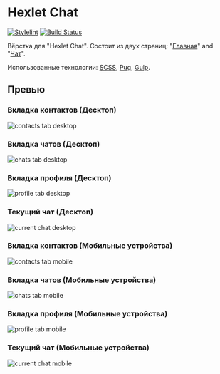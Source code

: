 # Hexlet Chat
[![Stylelint](https://github.com/VilerIT/hexlet-chat/actions/workflows/stylelint.yml/badge.svg)](https://github.com/VilerIT/hexlet-chat/actions/workflows/stylelint.yml)
[![Build Status](https://app.travis-ci.com/VilerIT/hexlet-chat.svg?branch=main)](https://app.travis-ci.com/VilerIT/hexlet-chat)

Вёрстка для "Hexlet Chat". Состоит из двух страниц: "[Главная](https://viler-hexlet-chat.surge.sh/)" and "[Чат](https://viler-hexlet-chat.surge.sh/chat.html)".

Использованные технологии: [SCSS](https://sass-lang.com/), [Pug](https://pugjs.org/), [Gulp](https://gulpjs.com/).

## Превью

### Вкладка контактов (Десктоп)
![contacts tab desktop](./assets/images/contacts-tab-capture-desktop.png)

### Вкладка чатов (Десктоп)
![chats tab desktop](./assets/images/chats-tab-capture-desktop.png)

### Вкладка профиля (Десктоп)
![profile tab desktop](./assets/images/profile-tab-capture-desktop.png)

### Текущий чат (Десктоп)
![current chat desktop](./assets/images/current-chat-capture-desktop.png)

### Вкладка контактов (Мобильные устройства)
![contacts tab mobile](./assets/images/contacts-tab-capture-mobile.png)

### Вкладка чатов (Мобильные устройства)
![chats tab mobile](./assets/images/chats-tab-capture-mobile.png)

### Вкладка профиля (Мобильные устройства)
![profile tab mobile](./assets/images/profile-tab-capture-mobile.png)

### Текущий чат (Мобильные устройства)
![current chat mobile](./assets/images/current-chat-capture-mobile.png)
